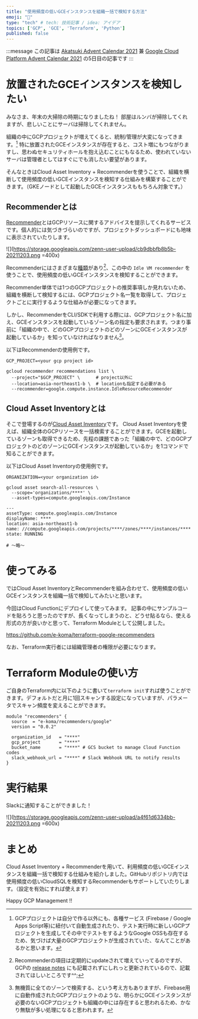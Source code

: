 ```yaml
---
title: "使用頻度の低いGCEインスタンスを組織一括で検知する方法"
emoji: "🚿"
type: "tech" # tech: 技術記事 / idea: アイデア
topics: ['GCP', 'GCE', 'Terraform', 'Python']
published: false
---
```


:::message
この記事は [Akatsuki Advent Calendar 2021](https://adventar.org/calendars/6566) 兼 [Google Cloud Platform Advent Calendar 2021](https://qiita.com/advent-calendar/2021/gcp)
の5日目の記事です
:::

# 放置されたGCEインスタンスを検知したい

みなさま、年末の大掃除の時期になりましたね！
部屋はルンバが掃除してくれますが、悲しいことにサーバは掃除してくれません。

組織の中にGCPプロジェクトが増えてくると、統制/管理が大変になってきます。[^1]
特に放置されたGCEインスタンスが存在すると、コスト増にもつながりますし、思わぬセキュリティホールを抱え込むことにもなるため、使われていないサーバは管理者としてはすぐにでも消したい要望があります。

そんなときはCloud Asset Inventory + Recommenderを使うことで、組織を横断して使用頻度の低いGCEインスタンスを検知する仕組みを構築することができます。（GKEノードとして起動したGCEインスタンスももちろん対象です。）

[^1]: GCPプロジェクトは自分で作る以外にも、各種サービス (Firebase / Google Apps Script等)に紐付いて自動生成されたり、テスト実行時に新しいGCPプロジェクトを生成してその中でテストをするようなGoogle OSSも存在するため、気づけば大量のGCPプロジェクトが生成されていた、なんてことがあるかと思います。

## Recommenderとは

[Recommender](https://cloud.google.com/recommender/docs/overview)とはGCPリソースに関するアドバイスを提示してくれるサービスです。個人的には気づきづらいのですが、プロジェクトダッシュボードにも地味に表示されていたりします。

![](https://storage.googleapis.com/zenn-user-upload/cb9dbbfb8b5b-20211203.png =400x)

Recommenderにはさまざまな[種類](https://cloud.google.com/recommender/docs/recommenders)があり[^2]、この中の `Idle VM recommender` を使うことで、使用頻度の低いGCEインスタンスを検知することができます。

Recommender単体では1つのGCPプロジェクトの推奨事項しか見れないため、組織を横断して検知するには、GCPプロジェクト名一覧を取得して、プロジェクトごとに実行するような仕組みが必要になってきます。

しかし、RecommenderをCLI/SDKで利用する際には、GCPプロジェクト名に加え、GCEインスタンスを起動しているゾーン名の指定も要求されます。つまり事前に「組織の中で、どのGCPプロジェクトのどのゾーンにGCEインスタンスが起動しているか」を知っていなければなりません[^3]。

以下はRecommenderの使用例です。
```shell: Recommender利用例
GCP_PROJECT=<your gcp project id>

gcloud recommender recommendations list \
  --project="$GCP_PROJECT" \      # project以外に
  --location=asia-northeast1-b \  # locationも指定する必要がある
  --recommender=google.compute.instance.IdleResourceRecommender
```

[^2]: Recommenderの項目は定期的にupdateされて増えていってるのですが、GCPの [release notes](https://cloud.google.com/release-notes) にも記載されずにしれっと更新されているので、記載されてほしいところです^^;

[^3]: 無機質に全てのゾーンで検索する、という考え方もありますが、Firebase用に自動作成されたGCPプロジェクトのような、明らかにGCEインスタンスが必要のないGCPプロジェクトも組織の中には存在すると思われるため、かなり無駄が多い処理になると思われます。

## Cloud Asset Inventoryとは
そこで登場するのが[Cloud Asset Inventory](https://cloud.google.com/asset-inventory/docs/overview)です。
Cloud Asset Inventoryを使えば、組織全体のGCPリソースを一括検索することができます。GCEを起動しているゾーンも取得できるため、先程の課題であった「組織の中で、どのGCPプロジェクトのどのゾーンにGCEインスタンスが起動しているか」を1コマンドで知ることができます。

以下はCloud Asset Inventoryの使用例です。
```shell: Cloud Asset Inventory利用例
ORGANIZATION=<your organization id>

gcloud asset search-all-resources \
  --scope='organizations/****' \
  --asset-types=compute.googleapis.com/Instance
```

```shell: 実行結果
---
assetType: compute.googleapis.com/Instance
displayName: ****
location: asia-northeast1-b
name: //compute.googleapis.com/projects/****/zones/****/instances/****
state: RUNNING

# 〜略〜
```

# 使ってみる

ではCloud Asset InventoryとRecommenderを組み合わせて、使用頻度の低いGCEインスタンスを組織一括で検知してみたいと思います。

今回はCloud Functionにデプロイして使ってみます。
記事の中にサンプルコードを貼ろうと思ったのですが、長くなってしまうのと、どうせ貼るなら、使える形式の方が良いかと思って、Terraform Moduleとして公開しました。

https://github.com/e-koma/terraform-google-recommenders

なお、Terraform実行者には組織管理者の権限が必要になります。

# Terraform Moduleの使い方
ご自身のTerraform内に以下のように書いて`terraform init`すれば使うことができます。デフォルトだと月に1回スキャンする設定になっていますが、パラメータでスキャン頻度を変えることができます。

```hcl
module "recommenders" {
  source  = "e-koma/recommenders/google"
  version = "0.0.2"

  organization_id   = "****"
  gcp_project       = "****"
  bucket_name       = "****" # GCS bucket to manage Cloud Function codes
  slack_webhook_url = "****" # Slack Webhook URL to notify results
}
```

# 実行結果
Slackに通知することができました！

![](https://storage.googleapis.com/zenn-user-upload/a4f61d6334bb-20211203.png =600x)

# まとめ
Cloud Asset Inventory + Recommenderを用いて、利用頻度の低いGCEインスタンスを組織一括で検知する仕組みを紹介しました。GitHubリポジトリ内では使用頻度の低いCloudSQLを検知するRecommenderもサポートしていたりします。（設定を有効にすれば使えます）

Happy GCP Management !!
